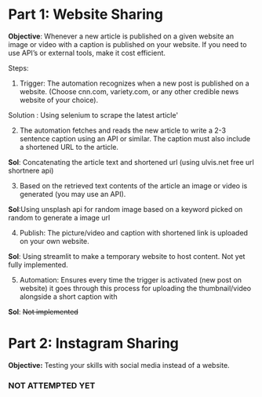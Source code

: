 # Part 1: Website Sharing

**Objective**:
Whenever a new article is published on a given website an image or video with a caption is published
on your website. If you need to use API’s or external tools, make it cost efficient.

Steps:
1. Trigger: The automation recognizes when a new post is published on a website. (Choose
cnn.com, variety.com, or any other credible news website of your choice).

Solution : Using selenium to scrape the latest article'


2. The automation fetches and reads the new article to write a 2-3 sentence caption using
an API or similar. The caption must also include a shortened URL to the article.

**Sol**: Concatenating the article text and shortened url (using ulvis.net free url shortnere api)


3. Based on the retrieved text contents of the article an image or video is generated (you may
use an API).

**Sol**:Using unsplash api for random image based on a keyword picked on random to generate a image url


4. Publish: The picture/video and caption with shortened link is uploaded on your own
website.

**Sol**: Using streamlit to make a temporary website to host content. Not yet fully implemented.


5. Automation: Ensures every time the trigger is activated (new post on website) it goes
through this process for uploading the thumbnail/video alongside a short caption with

**Sol**: ~~Not implemented~~


# Part 2: Instagram Sharing
**Objective:**
Testing your skills with social media instead of a website.

### NOT ATTEMPTED YET